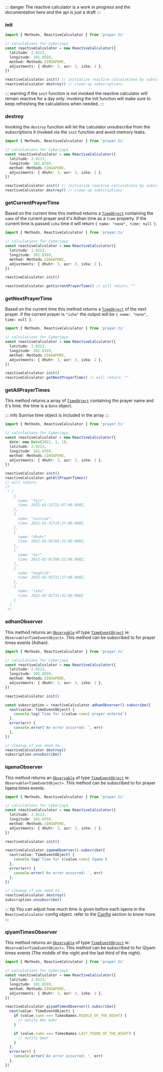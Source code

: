 ::: danger
The reactive calculator is a work in progress and the documentation here and the api is just a draft
:::

### init

```ts
import { Methods, ReactiveCalculator } from 'prayer.ts'

// calculations for Cyberjaya
const reactiveCalculator = new ReactiveCalculator({
  latitude: 2.9213,
  longitude: 101.6559,
  method: Methods.SINGAPORE,
  adjustments: { dhuhr: 3, asr: 3, isha: 2 },
})

reactiveCalculator.init() // initialize reactive calculations by subscribing to some observables
reactiveCalculator.destroy() // clean up subscriptions
```

::: warning
if the `init` function is not invoked the reactive calculator will remain reactive for a day only. invoking the init function will make sure to keep refreshing the calculations when needed.
:::

### destroy

Invoking the `destroy` function will let the calculator unsubscribe from the subscriptions it invoked via the `init` function and avoid memory leaks.

```ts
import { Methods, ReactiveCalculator } from 'prayer.ts'

// calculations for Cyberjaya
const reactiveCalculator = new ReactiveCalculator({
  latitude: 2.9213,
  longitude: 101.6559,
  method: Methods.SINGAPORE,
  adjustments: { dhuhr: 3, asr: 3, isha: 2 },
})

reactiveCalculator.init() // initialize reactive calculations by subscribing to some observables
reactiveCalculator.destroy() // clean up subscriptions
```

### getCurrentPrayerTime

Based on the current time this method returns a [`TimeObject`]() containing the `name` of the current prayer and it's Adhan time as a `time` property. if the current time is passed `isha` time it will return `{ name: "none", time: null }`.

```ts
import { Methods, ReactiveCalculator } from 'prayer.ts'

// calculations for Cyberjaya
const reactiveCalculator = new ReactiveCalculator({
  latitude: 2.9213,
  longitude: 101.6559,
  method: Methods.SINGAPORE,
  adjustments: { dhuhr: 3, asr: 3, isha: 2 },
})

reactiveCalculator.init()

reactiveCalculator.getCurrentPrayerTime() // will return: ""
```

### getNextPrayerTime

Based on the current time this method returns a [`TimeObject`]() of the next prayer. if the current prayer is `"isha"` the output will be `{ name: "none", time: null }`.

```ts
import { Methods, ReactiveCalculator } from 'prayer.ts'

// calculations for Cyberjaya
const reactiveCalculator = new ReactiveCalculator({
  latitude: 2.9213,
  longitude: 101.6559,
  method: Methods.SINGAPORE,
  adjustments: { dhuhr: 3, asr: 3, isha: 2 },
})

reactiveCalculator.init()
reactiveCalculator.getNextPrayerTime() // will return: ""
```

### getAllPrayerTimes

This method returns a array of [`TimeObject`]() containing the prayer name and it's time. the time is a `Date` object.

::: info
Sunrise time object is included in the array
:::

```ts
import { Methods, ReactiveCalculator } from 'prayer.ts'

// calculations for Cyberjaya
const reactiveCalculator = new ReactiveCalculator({
  date: new Date(2022, 1, 1),
  latitude: 2.9213,
  longitude: 101.6559,
  method: Methods.SINGAPORE,
  adjustments: { dhuhr: 3, asr: 3, isha: 2 },
})

reactiveCalculator.init()
reactiveCalculator.getAllPrayerTimes()
// will return:
/*
 * [
    {
      name: "fajr",
      time: 2022-01-31T22:07:00.000Z,
    },
    {
      name: "sunrise",
      time: 2022-01-31T23:27:00.000Z,
    },
    {
      name: "dhuhr"
      time: 2022-02-01T05:31:00.000Z,
    },
    {
      name: "asr"
      time: 2022-02-01T08:53:00.000Z,
    },
    {
      name: "maghrib"
      time: 2022-02-01T11:27:00.000Z,
    },
    {
      name: "isha"
      time: 2022-02-01T12:41:00.000Z
    }
  ]
 */
```

### adhanObserver

This method returns an [`Observable`](https://rxjs.dev/guide/observable) of type [`TimeEventObject`]() ie: `Observable<TimeEventObject>`. This method can be subscribed to for prayer times events (Adhan).

```ts
import { Methods, ReactiveCalculator } from 'prayer.ts'

// calculations for Cyberjaya
const reactiveCalculator = new ReactiveCalculator({
  latitude: 2.9213,
  longitude: 101.6559,
  method: Methods.SINGAPORE,
  adjustments: { dhuhr: 3, asr: 3, isha: 2 },
})

reactiveCalculator.init()

const subscription = reactiveCalculator.adhanObserver().subscribe({
  next(value: TimeEventObject) {
    console.log(`Time for ${value.name} prayer entered`)
  },
  error(err) {
    console.error('An error occurred: ', err)
  },
})

// cleanup if you need to..
reactiveCalculator.destroy()
subscription.unsubscribe()
```

### iqamaObserver

This method returns an [`Observable`](https://rxjs.dev/guide/observable) of type [`TimeEventObject`]() ie: `Observable<TimeEventObject>`. This method can be subscribed to for prayer Iqama times events.

```ts
import { Methods, ReactiveCalculator } from 'prayer.ts'

// calculations for Cyberjaya
const reactiveCalculator = new ReactiveCalculator({
  latitude: 2.9213,
  longitude: 101.6559,
  method: Methods.SINGAPORE,
  adjustments: { dhuhr: 3, asr: 3, isha: 2 },
})

reactiveCalculator.init()

reactiveCalculator.iqamaObserver().subscribe({
  next(value: TimeEventObject) {
    console.log(`Time for ${value.name} Iqama`)
  },
  error(err) {
    console.error('An error occurred: ', err)
  },
})

// cleanup if you need to..
reactiveCalculator.destroy()
subscription.unsubscribe()
```

::: tip
You can adjust how much time is given before each iqama in the `ReactiveCalculator` config object. refer to the [Config](../config.md) section to know more.
:::

### qiyamTimesObserver

This method returns an [`Observable`](https://rxjs.dev/guide/observable) of type [`TimeEventObject`]() ie: `Observable<TimeEventObject>`. This method can be subscribed to for Qiyam times events (The middle of the night and the last third of the night).

```ts
import { Methods, ReactiveCalculator } from 'prayer.ts'

// calculations for Cyberjaya
const reactiveCalculator = new ReactiveCalculator({
  latitude: 2.9213,
  longitude: 101.6559,
  method: Methods.SINGAPORE,
  adjustments: { dhuhr: 3, asr: 3, isha: 2 },
})

reactiveCalculator.qiyamTimesObserver().subscribe({
  next(value: TimeEventObject) {
    if (value.name === TimesNames.MIDDLE_OF_THE_NIGHT) {
      // notify Abu bakr
    }

    if (value.name === TimesNames.LAST_THIRD_OF_THE_NIGHT) {
      // notify Umar
    }
  },
  error(err) {
    console.error('An error occurred: ', err)
  },
})
```
